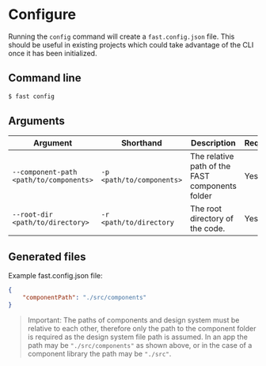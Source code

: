 # Configure

Running the `config` command will create a `fast.config.json` file. This should be useful in existing projects which could take advantage of the CLI once it has been initialized.

## Command line

```bash
$ fast config
```

## Arguments

Argument | Shorthand | Description | Required | Default |
---------|-----------|-------------|----------|---------|
`--component-path <path/to/components>` | `-p <path/to/components>` | The relative path of the FAST components folder | Yes | |
`--root-dir <path/to/directory>` | `-r <path/to/directory` | The root directory of the code. | Yes | |

## Generated files

Example fast.config.json file:
```json
{
    "componentPath": "./src/components"
}
```

> Important: The paths of components and design system must be relative to each other, therefore only the path to the component folder is required as the design system file path is assumed. In an app the path may be `"./src/components"` as shown above, or in the case of a component library the path may be `"./src"`.
